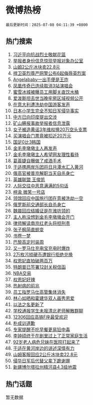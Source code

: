 # 微博热榜

`最后更新时间：2025-07-08 04:11:39 +0800`

## 热门搜索

1. [习近平向抗战烈士敬献花篮](https://m.weibo.cn/search?containerid=100103type%3D1%26t%3D10%26q%3D%23%E4%B9%A0%E8%BF%91%E5%B9%B3%E5%90%91%E6%8A%97%E6%88%98%E7%83%88%E5%A3%AB%E6%95%AC%E7%8C%AE%E8%8A%B1%E7%AF%AE%23&stream_entry_id=51&isnewpage=1&extparam=seat%3D1%26cate%3D10103%26pos%3D0%26q%3D%2523%25E4%25B9%25A0%25E8%25BF%2591%25E5%25B9%25B3%25E5%2590%2591%25E6%258A%2597%25E6%2588%2598%25E7%2583%2588%25E5%25A3%25AB%25E6%2595%25AC%25E7%258C%25AE%25E8%258A%25B1%25E7%25AF%25AE%2523%26filter_type%3Drealtimehot%26stream_entry_id%3D51%26c_type%3D51%26dgr%3D0%26display_time%3D1751919097%26pre_seqid%3D17519190976840356724164)
1. [举报者身份信息惊现举报对象办公室](https://m.weibo.cn/search?containerid=100103type%3D1%26t%3D10%26q%3D%23%E4%B8%BE%E6%8A%A5%E8%80%85%E8%BA%AB%E4%BB%BD%E4%BF%A1%E6%81%AF%E6%83%8A%E7%8E%B0%E4%B8%BE%E6%8A%A5%E5%AF%B9%E8%B1%A1%E5%8A%9E%E5%85%AC%E5%AE%A4%23&stream_entry_id=31&isnewpage=1&extparam=seat%3D1%26lcate%3D5001%26pos%3D0%26q%3D%2523%25E4%25B8%25BE%25E6%258A%25A5%25E8%2580%2585%25E8%25BA%25AB%25E4%25BB%25BD%25E4%25BF%25A1%25E6%2581%25AF%25E6%2583%258A%25E7%258E%25B0%25E4%25B8%25BE%25E6%258A%25A5%25E5%25AF%25B9%25E8%25B1%25A1%25E5%258A%259E%25E5%2585%25AC%25E5%25AE%25A4%2523%26c_type%3D31%26flag%3D2%26realpos%3D1%26cate%3D5001%26band_rank%3D1%26stream_entry_id%3D31%26filter_type%3Drealtimehot%26dgr%3D0%26display_time%3D1751919097%26pre_seqid%3D17519190976840356724164)
1. [山姆2公斤冰块卖22.8元](https://m.weibo.cn/search?containerid=100103type%3D1%26t%3D10%26q%3D%23%E5%B1%B1%E5%A7%862%E5%85%AC%E6%96%A4%E5%86%B0%E5%9D%97%E5%8D%9622.8%E5%85%83%23&stream_entry_id=31&isnewpage=1&extparam=seat%3D1%26lcate%3D5001%26pos%3D1%26q%3D%2523%25E5%25B1%25B1%25E5%25A7%25862%25E5%2585%25AC%25E6%2596%25A4%25E5%2586%25B0%25E5%259D%2597%25E5%258D%259622.8%25E5%2585%2583%2523%26c_type%3D31%26flag%3D2%26realpos%3D2%26cate%3D5001%26band_rank%3D2%26stream_entry_id%3D31%26filter_type%3Drealtimehot%26dgr%3D0%26display_time%3D1751919097%26pre_seqid%3D17519190976840356724164)
1. [捍卫英烈尊严网警公布6起侮辱英烈案](https://m.weibo.cn/search?containerid=100103type%3D1%26t%3D10%26q%3D%23%E6%8D%8D%E5%8D%AB%E8%8B%B1%E7%83%88%E5%B0%8A%E4%B8%A5%E7%BD%91%E8%AD%A6%E5%85%AC%E5%B8%836%E8%B5%B7%E4%BE%AE%E8%BE%B1%E8%8B%B1%E7%83%88%E6%A1%88%23&stream_entry_id=31&isnewpage=1&extparam=seat%3D1%26lcate%3D5001%26pos%3D2%26q%3D%2523%25E6%258D%258D%25E5%258D%25AB%25E8%258B%25B1%25E7%2583%2588%25E5%25B0%258A%25E4%25B8%25A5%25E7%25BD%2591%25E8%25AD%25A6%25E5%2585%25AC%25E5%25B8%25836%25E8%25B5%25B7%25E4%25BE%25AE%25E8%25BE%25B1%25E8%258B%25B1%25E7%2583%2588%25E6%25A1%2588%2523%26c_type%3D31%26flag%3D0%26realpos%3D3%26cate%3D5001%26band_rank%3D3%26stream_entry_id%3D31%26filter_type%3Drealtimehot%26dgr%3D0%26display_time%3D1751919097%26pre_seqid%3D17519190976840356724164)
1. [Angelababy一出手便是王炸](https://m.weibo.cn/search?containerid=100103type%3D1%26t%3D10%26q%3D%23Angelababy%E4%B8%80%E5%87%BA%E6%89%8B%E4%BE%BF%E6%98%AF%E7%8E%8B%E7%82%B8%23&stream_entry_id=31&isnewpage=1&extparam=seat%3D1%26lcate%3D5001%26pos%3D3%26q%3D%2523Angelababy%25E4%25B8%2580%25E5%2587%25BA%25E6%2589%258B%25E4%25BE%25BF%25E6%2598%25AF%25E7%258E%258B%25E7%2582%25B8%2523%26c_type%3D31%26flag%3D2%26realpos%3D4%26cate%3D5001%26band_rank%3D4%26stream_entry_id%3D31%26filter_type%3Drealtimehot%26dgr%3D0%26display_time%3D1751919097%26pre_seqid%3D17519190976840356724164)
1. [凤凰传奇已连续取消3站演唱会](https://m.weibo.cn/search?containerid=100103type%3D1%26t%3D10%26q%3D%23%E5%87%A4%E5%87%B0%E4%BC%A0%E5%A5%87%E5%B7%B2%E8%BF%9E%E7%BB%AD%E5%8F%96%E6%B6%883%E7%AB%99%E6%BC%94%E5%94%B1%E4%BC%9A%23&stream_entry_id=31&isnewpage=1&extparam=seat%3D1%26lcate%3D5001%26pos%3D4%26q%3D%2523%25E5%2587%25A4%25E5%2587%25B0%25E4%25BC%25A0%25E5%25A5%2587%25E5%25B7%25B2%25E8%25BF%259E%25E7%25BB%25AD%25E5%258F%2596%25E6%25B6%25883%25E7%25AB%2599%25E6%25BC%2594%25E5%2594%25B1%25E4%25BC%259A%2523%26c_type%3D31%26flag%3D2%26realpos%3D5%26cate%3D5001%26band_rank%3D5%26stream_entry_id%3D31%26filter_type%3Drealtimehot%26dgr%3D0%26display_time%3D1751919097%26pre_seqid%3D17519190976840356724164)
1. [蜜雪冰城被曝员工用脚关直饮水桶](https://m.weibo.cn/search?containerid=100103type%3D1%26t%3D10%26q%3D%23%E8%9C%9C%E9%9B%AA%E5%86%B0%E5%9F%8E%E8%A2%AB%E6%9B%9D%E5%91%98%E5%B7%A5%E7%94%A8%E8%84%9A%E5%85%B3%E7%9B%B4%E9%A5%AE%E6%B0%B4%E6%A1%B6%23&stream_entry_id=31&isnewpage=1&extparam=seat%3D1%26lcate%3D5001%26pos%3D5%26q%3D%2523%25E8%259C%259C%25E9%259B%25AA%25E5%2586%25B0%25E5%259F%258E%25E8%25A2%25AB%25E6%259B%259D%25E5%2591%2598%25E5%25B7%25A5%25E7%2594%25A8%25E8%2584%259A%25E5%2585%25B3%25E7%259B%25B4%25E9%25A5%25AE%25E6%25B0%25B4%25E6%25A1%25B6%2523%26c_type%3D31%26flag%3D2%26realpos%3D6%26cate%3D5001%26band_rank%3D6%26stream_entry_id%3D31%26filter_type%3Drealtimehot%26dgr%3D0%26display_time%3D1751919097%26pre_seqid%3D17519190976840356724164)
1. [爱泼斯坦去世当晚牢房区域视频公开](https://m.weibo.cn/search?containerid=100103type%3D1%26t%3D10%26q%3D%23%E7%88%B1%E6%B3%BC%E6%96%AF%E5%9D%A6%E5%8E%BB%E4%B8%96%E5%BD%93%E6%99%9A%E7%89%A2%E6%88%BF%E5%8C%BA%E5%9F%9F%E8%A7%86%E9%A2%91%E5%85%AC%E5%BC%80%23&stream_entry_id=31&isnewpage=1&extparam=seat%3D1%26lcate%3D5001%26pos%3D6%26q%3D%2523%25E7%2588%25B1%25E6%25B3%25BC%25E6%2596%25AF%25E5%259D%25A6%25E5%258E%25BB%25E4%25B8%2596%25E5%25BD%2593%25E6%2599%259A%25E7%2589%25A2%25E6%2588%25BF%25E5%258C%25BA%25E5%259F%259F%25E8%25A7%2586%25E9%25A2%2591%25E5%2585%25AC%25E5%25BC%2580%2523%26c_type%3D31%26flag%3D0%26realpos%3D7%26cate%3D5001%26band_rank%3D7%26stream_entry_id%3D31%26filter_type%3Drealtimehot%26dgr%3D0%26display_time%3D1751919097%26pre_seqid%3D17519190976840356724164)
1. [在意大利遭洗劫中国游客发声](https://m.weibo.cn/search?containerid=100103type%3D1%26t%3D10%26q%3D%23%E5%9C%A8%E6%84%8F%E5%A4%A7%E5%88%A9%E9%81%AD%E6%B4%97%E5%8A%AB%E4%B8%AD%E5%9B%BD%E6%B8%B8%E5%AE%A2%E5%8F%91%E5%A3%B0%23&stream_entry_id=31&isnewpage=1&extparam=seat%3D1%26lcate%3D5001%26pos%3D7%26q%3D%2523%25E5%259C%25A8%25E6%2584%258F%25E5%25A4%25A7%25E5%2588%25A9%25E9%2581%25AD%25E6%25B4%2597%25E5%258A%25AB%25E4%25B8%25AD%25E5%259B%25BD%25E6%25B8%25B8%25E5%25AE%25A2%25E5%258F%2591%25E5%25A3%25B0%2523%26c_type%3D31%26flag%3D0%26realpos%3D8%26cate%3D5001%26band_rank%3D8%26stream_entry_id%3D31%26filter_type%3Drealtimehot%26dgr%3D0%26display_time%3D1751919097%26pre_seqid%3D17519190976840356724164)
1. [日本小学生完全不知日军侵华事实](https://m.weibo.cn/search?containerid=100103type%3D1%26t%3D10%26q%3D%23%E6%97%A5%E6%9C%AC%E5%B0%8F%E5%AD%A6%E7%94%9F%E5%AE%8C%E5%85%A8%E4%B8%8D%E7%9F%A5%E6%97%A5%E5%86%9B%E4%BE%B5%E5%8D%8E%E4%BA%8B%E5%AE%9E%23&stream_entry_id=31&isnewpage=1&extparam=seat%3D1%26lcate%3D5001%26pos%3D8%26q%3D%2523%25E6%2597%25A5%25E6%259C%25AC%25E5%25B0%258F%25E5%25AD%25A6%25E7%2594%259F%25E5%25AE%258C%25E5%2585%25A8%25E4%25B8%258D%25E7%259F%25A5%25E6%2597%25A5%25E5%2586%259B%25E4%25BE%25B5%25E5%258D%258E%25E4%25BA%258B%25E5%25AE%259E%2523%26c_type%3D31%26flag%3D0%26realpos%3D9%26cate%3D5001%26band_rank%3D9%26stream_entry_id%3D31%26filter_type%3Drealtimehot%26dgr%3D0%26display_time%3D1751919097%26pre_seqid%3D17519190976840356724164)
1. [中方已向印度提出交涉](https://m.weibo.cn/search?containerid=100103type%3D1%26t%3D10%26q%3D%23%E4%B8%AD%E6%96%B9%E5%B7%B2%E5%90%91%E5%8D%B0%E5%BA%A6%E6%8F%90%E5%87%BA%E4%BA%A4%E6%B6%89%23&stream_entry_id=31&isnewpage=1&extparam=seat%3D1%26lcate%3D5001%26pos%3D9%26q%3D%2523%25E4%25B8%25AD%25E6%2596%25B9%25E5%25B7%25B2%25E5%2590%2591%25E5%258D%25B0%25E5%25BA%25A6%25E6%258F%2590%25E5%2587%25BA%25E4%25BA%25A4%25E6%25B6%2589%2523%26c_type%3D31%26flag%3D0%26realpos%3D10%26cate%3D5001%26band_rank%3D10%26stream_entry_id%3D31%26filter_type%3Drealtimehot%26dgr%3D0%26display_time%3D1751919097%26pre_seqid%3D17519190976840356724164)
1. [矿山瞒报事故举报者信息泄露](https://m.weibo.cn/search?containerid=100103type%3D1%26t%3D10%26q%3D%23%E7%9F%BF%E5%B1%B1%E7%9E%92%E6%8A%A5%E4%BA%8B%E6%95%85%E4%B8%BE%E6%8A%A5%E8%80%85%E4%BF%A1%E6%81%AF%E6%B3%84%E9%9C%B2%23&stream_entry_id=31&isnewpage=1&extparam=seat%3D1%26lcate%3D5001%26pos%3D10%26q%3D%2523%25E7%259F%25BF%25E5%25B1%25B1%25E7%259E%2592%25E6%258A%25A5%25E4%25BA%258B%25E6%2595%2585%25E4%25B8%25BE%25E6%258A%25A5%25E8%2580%2585%25E4%25BF%25A1%25E6%2581%25AF%25E6%25B3%2584%25E9%259C%25B2%2523%26c_type%3D31%26flag%3D1%26realpos%3D11%26cate%3D5001%26band_rank%3D11%26stream_entry_id%3D31%26filter_type%3Drealtimehot%26dgr%3D0%26display_time%3D1751919097%26pre_seqid%3D17519190976840356724164)
1. [女子被造黄谣3年维权换20万空头支票](https://m.weibo.cn/search?containerid=100103type%3D1%26t%3D10%26q%3D%23%E5%A5%B3%E5%AD%90%E8%A2%AB%E9%80%A0%E9%BB%84%E8%B0%A33%E5%B9%B4%E7%BB%B4%E6%9D%83%E6%8D%A220%E4%B8%87%E7%A9%BA%E5%A4%B4%E6%94%AF%E7%A5%A8%23&stream_entry_id=31&isnewpage=1&extparam=seat%3D1%26lcate%3D5001%26pos%3D11%26q%3D%2523%25E5%25A5%25B3%25E5%25AD%2590%25E8%25A2%25AB%25E9%2580%25A0%25E9%25BB%2584%25E8%25B0%25A33%25E5%25B9%25B4%25E7%25BB%25B4%25E6%259D%2583%25E6%258D%25A220%25E4%25B8%2587%25E7%25A9%25BA%25E5%25A4%25B4%25E6%2594%25AF%25E7%25A5%25A8%2523%26c_type%3D31%26flag%3D1%26realpos%3D12%26cate%3D5001%26band_rank%3D12%26stream_entry_id%3D31%26filter_type%3Drealtimehot%26dgr%3D0%26display_time%3D1751919097%26pre_seqid%3D17519190976840356724164)
1. [买演唱会门票竟被扣近20万元](https://m.weibo.cn/search?containerid=100103type%3D1%26t%3D10%26q%3D%23%E4%B9%B0%E6%BC%94%E5%94%B1%E4%BC%9A%E9%97%A8%E7%A5%A8%E7%AB%9F%E8%A2%AB%E6%89%A3%E8%BF%9120%E4%B8%87%E5%85%83%23&stream_entry_id=31&isnewpage=1&extparam=seat%3D1%26lcate%3D5001%26pos%3D12%26q%3D%2523%25E4%25B9%25B0%25E6%25BC%2594%25E5%2594%25B1%25E4%25BC%259A%25E9%2597%25A8%25E7%25A5%25A8%25E7%25AB%259F%25E8%25A2%25AB%25E6%2589%25A3%25E8%25BF%259120%25E4%25B8%2587%25E5%2585%2583%2523%26c_type%3D31%26flag%3D0%26realpos%3D13%26cate%3D5001%26band_rank%3D13%26stream_entry_id%3D31%26filter_type%3Drealtimehot%26dgr%3D0%26display_time%3D1751919097%26pre_seqid%3D17519190976840356724164)
1. [国足0比3韩国](https://m.weibo.cn/search?containerid=100103type%3D1%26t%3D10%26q%3D%23%E5%9B%BD%E8%B6%B30%E6%AF%943%E9%9F%A9%E5%9B%BD%23&stream_entry_id=31&isnewpage=1&extparam=seat%3D1%26lcate%3D5001%26pos%3D13%26q%3D%2523%25E5%259B%25BD%25E8%25B6%25B30%25E6%25AF%25943%25E9%259F%25A9%25E5%259B%25BD%2523%26c_type%3D31%26flag%3D0%26realpos%3D14%26cate%3D5001%26band_rank%3D14%26stream_entry_id%3D31%26filter_type%3Drealtimehot%26dgr%3D0%26display_time%3D1751919097%26pre_seqid%3D17519190976840356724164)
1. [金毛李墩墩主人再发声](https://m.weibo.cn/search?containerid=100103type%3D1%26t%3D10%26q%3D%23%E9%87%91%E6%AF%9B%E6%9D%8E%E5%A2%A9%E5%A2%A9%E4%B8%BB%E4%BA%BA%E5%86%8D%E5%8F%91%E5%A3%B0%23&stream_entry_id=31&isnewpage=1&extparam=seat%3D1%26lcate%3D5001%26pos%3D14%26q%3D%2523%25E9%2587%2591%25E6%25AF%259B%25E6%259D%258E%25E5%25A2%25A9%25E5%25A2%25A9%25E4%25B8%25BB%25E4%25BA%25BA%25E5%2586%258D%25E5%258F%2591%25E5%25A3%25B0%2523%26c_type%3D31%26flag%3D0%26realpos%3D15%26cate%3D5001%26band_rank%3D15%26stream_entry_id%3D31%26filter_type%3Drealtimehot%26dgr%3D0%26display_time%3D1751919097%26pre_seqid%3D17519190976840356724164)
1. [金毛李墩墩主人希望网友理性看待](https://m.weibo.cn/search?containerid=100103type%3D1%26t%3D10%26q%3D%23%E9%87%91%E6%AF%9B%E6%9D%8E%E5%A2%A9%E5%A2%A9%E4%B8%BB%E4%BA%BA%E5%B8%8C%E6%9C%9B%E7%BD%91%E5%8F%8B%E7%90%86%E6%80%A7%E7%9C%8B%E5%BE%85%23&stream_entry_id=31&isnewpage=1&extparam=seat%3D1%26lcate%3D5001%26pos%3D15%26q%3D%2523%25E9%2587%2591%25E6%25AF%259B%25E6%259D%258E%25E5%25A2%25A9%25E5%25A2%25A9%25E4%25B8%25BB%25E4%25BA%25BA%25E5%25B8%258C%25E6%259C%259B%25E7%25BD%2591%25E5%258F%258B%25E7%2590%2586%25E6%2580%25A7%25E7%259C%258B%25E5%25BE%2585%2523%26c_type%3D31%26flag%3D0%26realpos%3D16%26cate%3D5001%26band_rank%3D16%26stream_entry_id%3D31%26filter_type%3Drealtimehot%26dgr%3D0%26display_time%3D1751919097%26pre_seqid%3D17519190976840356724164)
1. [葛荟婕自曝做了戒酒手术](https://m.weibo.cn/search?containerid=100103type%3D1%26t%3D10%26q%3D%23%E8%91%9B%E8%8D%9F%E5%A9%95%E8%87%AA%E6%9B%9D%E5%81%9A%E4%BA%86%E6%88%92%E9%85%92%E6%89%8B%E6%9C%AF%23&stream_entry_id=31&isnewpage=1&extparam=seat%3D1%26lcate%3D5001%26pos%3D16%26q%3D%2523%25E8%2591%259B%25E8%258D%259F%25E5%25A9%2595%25E8%2587%25AA%25E6%259B%259D%25E5%2581%259A%25E4%25BA%2586%25E6%2588%2592%25E9%2585%2592%25E6%2589%258B%25E6%259C%25AF%2523%26c_type%3D31%26flag%3D0%26realpos%3D17%26cate%3D5001%26band_rank%3D17%26stream_entry_id%3D31%26filter_type%3Drealtimehot%26dgr%3D0%26display_time%3D1751919097%26pre_seqid%3D17519190976840356724164)
1. [于适携两岸乐团将日月潭水汇入黄河](https://m.weibo.cn/search?containerid=100103type%3D1%26t%3D10%26q%3D%23%E4%BA%8E%E9%80%82%E6%90%BA%E4%B8%A4%E5%B2%B8%E4%B9%90%E5%9B%A2%E5%B0%86%E6%97%A5%E6%9C%88%E6%BD%AD%E6%B0%B4%E6%B1%87%E5%85%A5%E9%BB%84%E6%B2%B3%23&stream_entry_id=31&isnewpage=1&extparam=seat%3D1%26lcate%3D5001%26pos%3D17%26q%3D%2523%25E4%25BA%258E%25E9%2580%2582%25E6%2590%25BA%25E4%25B8%25A4%25E5%25B2%25B8%25E4%25B9%2590%25E5%259B%25A2%25E5%25B0%2586%25E6%2597%25A5%25E6%259C%2588%25E6%25BD%25AD%25E6%25B0%25B4%25E6%25B1%2587%25E5%2585%25A5%25E9%25BB%2584%25E6%25B2%25B3%2523%26c_type%3D31%26flag%3D0%26realpos%3D18%26cate%3D5001%26band_rank%3D18%26stream_entry_id%3D31%26filter_type%3Drealtimehot%26dgr%3D0%26display_time%3D1751919097%26pre_seqid%3D17519190976840356724164)
1. [俄高官被普京解职当天自杀身亡](https://m.weibo.cn/search?containerid=100103type%3D1%26t%3D10%26q%3D%23%E4%BF%84%E9%AB%98%E5%AE%98%E8%A2%AB%E6%99%AE%E4%BA%AC%E8%A7%A3%E8%81%8C%E5%BD%93%E5%A4%A9%E8%87%AA%E6%9D%80%E8%BA%AB%E4%BA%A1%23&stream_entry_id=31&isnewpage=1&extparam=seat%3D1%26lcate%3D5001%26pos%3D18%26q%3D%2523%25E4%25BF%2584%25E9%25AB%2598%25E5%25AE%2598%25E8%25A2%25AB%25E6%2599%25AE%25E4%25BA%25AC%25E8%25A7%25A3%25E8%2581%258C%25E5%25BD%2593%25E5%25A4%25A9%25E8%2587%25AA%25E6%259D%2580%25E8%25BA%25AB%25E4%25BA%25A1%2523%26c_type%3D31%26flag%3D0%26realpos%3D19%26cate%3D5001%26band_rank%3D19%26stream_entry_id%3D31%26filter_type%3Drealtimehot%26dgr%3D0%26display_time%3D1751919097%26pre_seqid%3D17519190976840356724164)
1. [英雄联盟 王俊凯](https://m.weibo.cn/search?containerid=100103type%3D1%26t%3D10%26q%3D%E8%8B%B1%E9%9B%84%E8%81%94%E7%9B%9F+%E7%8E%8B%E4%BF%8A%E5%87%AF&stream_entry_id=31&isnewpage=1&extparam=seat%3D1%26lcate%3D5001%26pos%3D19%26q%3D%25E8%258B%25B1%25E9%259B%2584%25E8%2581%2594%25E7%259B%259F%2520%25E7%258E%258B%25E4%25BF%258A%25E5%2587%25AF%26c_type%3D31%26flag%3D0%26realpos%3D20%26cate%3D5001%26band_rank%3D20%26stream_entry_id%3D31%26filter_type%3Drealtimehot%26dgr%3D0%26display_time%3D1751919097%26pre_seqid%3D17519190976840356724164)
1. [人际交往中恶意满满的5句话](https://m.weibo.cn/search?containerid=100103type%3D1%26t%3D10%26q%3D%23%E4%BA%BA%E9%99%85%E4%BA%A4%E5%BE%80%E4%B8%AD%E6%81%B6%E6%84%8F%E6%BB%A1%E6%BB%A1%E7%9A%845%E5%8F%A5%E8%AF%9D%23&stream_entry_id=31&isnewpage=1&extparam=seat%3D1%26lcate%3D5001%26pos%3D20%26q%3D%2523%25E4%25BA%25BA%25E9%2599%2585%25E4%25BA%25A4%25E5%25BE%2580%25E4%25B8%25AD%25E6%2581%25B6%25E6%2584%258F%25E6%25BB%25A1%25E6%25BB%25A1%25E7%259A%25845%25E5%258F%25A5%25E8%25AF%259D%2523%26c_type%3D31%26flag%3D0%26realpos%3D21%26cate%3D5001%26band_rank%3D21%26stream_entry_id%3D31%26filter_type%3Drealtimehot%26dgr%3D0%26display_time%3D1751919097%26pre_seqid%3D17519190976840356724164)
1. [梓渝 微笑一号店](https://m.weibo.cn/search?containerid=100103type%3D1%26t%3D10%26q%3D%E6%A2%93%E6%B8%9D+%E5%BE%AE%E7%AC%91%E4%B8%80%E5%8F%B7%E5%BA%97&stream_entry_id=31&isnewpage=1&extparam=seat%3D1%26lcate%3D5001%26pos%3D21%26q%3D%25E6%25A2%2593%25E6%25B8%259D%2520%25E5%25BE%25AE%25E7%25AC%2591%25E4%25B8%2580%25E5%258F%25B7%25E5%25BA%2597%26c_type%3D31%26flag%3D0%26realpos%3D22%26cate%3D5001%26band_rank%3D22%26stream_entry_id%3D31%26filter_type%3Drealtimehot%26dgr%3D0%26display_time%3D1751919097%26pre_seqid%3D17519190976840356724164)
1. [领馆回应中国旅行团在意被洗劫一空](https://m.weibo.cn/search?containerid=100103type%3D1%26t%3D10%26q%3D%23%E9%A2%86%E9%A6%86%E5%9B%9E%E5%BA%94%E4%B8%AD%E5%9B%BD%E6%97%85%E8%A1%8C%E5%9B%A2%E5%9C%A8%E6%84%8F%E8%A2%AB%E6%B4%97%E5%8A%AB%E4%B8%80%E7%A9%BA%23&stream_entry_id=31&isnewpage=1&extparam=seat%3D1%26lcate%3D5001%26pos%3D22%26q%3D%2523%25E9%25A2%2586%25E9%25A6%2586%25E5%259B%259E%25E5%25BA%2594%25E4%25B8%25AD%25E5%259B%25BD%25E6%2597%2585%25E8%25A1%258C%25E5%259B%25A2%25E5%259C%25A8%25E6%2584%258F%25E8%25A2%25AB%25E6%25B4%2597%25E5%258A%25AB%25E4%25B8%2580%25E7%25A9%25BA%2523%26c_type%3D31%26flag%3D1%26realpos%3D23%26cate%3D5001%26band_rank%3D23%26stream_entry_id%3D31%26filter_type%3Drealtimehot%26dgr%3D0%26display_time%3D1751919097%26pre_seqid%3D17519190976840356724164)
1. [俄罗斯前交通部长自杀身亡](https://m.weibo.cn/search?containerid=100103type%3D1%26t%3D10%26q%3D%23%E4%BF%84%E7%BD%97%E6%96%AF%E5%89%8D%E4%BA%A4%E9%80%9A%E9%83%A8%E9%95%BF%E8%87%AA%E6%9D%80%E8%BA%AB%E4%BA%A1%23&stream_entry_id=31&isnewpage=1&extparam=seat%3D1%26lcate%3D5001%26pos%3D23%26q%3D%2523%25E4%25BF%2584%25E7%25BD%2597%25E6%2596%25AF%25E5%2589%258D%25E4%25BA%25A4%25E9%2580%259A%25E9%2583%25A8%25E9%2595%25BF%25E8%2587%25AA%25E6%259D%2580%25E8%25BA%25AB%25E4%25BA%25A1%2523%26c_type%3D31%26flag%3D0%26realpos%3D24%26cate%3D5001%26band_rank%3D24%26stream_entry_id%3D31%26filter_type%3Drealtimehot%26dgr%3D0%26display_time%3D1751919097%26pre_seqid%3D17519190976840356724164)
1. [魏晨回应结婚证是在潍坊领的](https://m.weibo.cn/search?containerid=100103type%3D1%26t%3D10%26q%3D%23%E9%AD%8F%E6%99%A8%E5%9B%9E%E5%BA%94%E7%BB%93%E5%A9%9A%E8%AF%81%E6%98%AF%E5%9C%A8%E6%BD%8D%E5%9D%8A%E9%A2%86%E7%9A%84%23&stream_entry_id=31&isnewpage=1&extparam=seat%3D1%26lcate%3D5001%26pos%3D24%26q%3D%2523%25E9%25AD%258F%25E6%2599%25A8%25E5%259B%259E%25E5%25BA%2594%25E7%25BB%2593%25E5%25A9%259A%25E8%25AF%2581%25E6%2598%25AF%25E5%259C%25A8%25E6%25BD%258D%25E5%259D%258A%25E9%25A2%2586%25E7%259A%2584%2523%26c_type%3D31%26flag%3D0%26realpos%3D25%26cate%3D5001%26band_rank%3D25%26stream_entry_id%3D31%26filter_type%3Drealtimehot%26dgr%3D0%26display_time%3D1751919097%26pre_seqid%3D17519190976840356724164)
1. [主人称没想到金毛李墩墩会开门](https://m.weibo.cn/search?containerid=100103type%3D1%26t%3D10%26q%3D%23%E4%B8%BB%E4%BA%BA%E7%A7%B0%E6%B2%A1%E6%83%B3%E5%88%B0%E9%87%91%E6%AF%9B%E6%9D%8E%E5%A2%A9%E5%A2%A9%E4%BC%9A%E5%BC%80%E9%97%A8%23&stream_entry_id=31&isnewpage=1&extparam=seat%3D1%26lcate%3D5001%26pos%3D25%26q%3D%2523%25E4%25B8%25BB%25E4%25BA%25BA%25E7%25A7%25B0%25E6%25B2%25A1%25E6%2583%25B3%25E5%2588%25B0%25E9%2587%2591%25E6%25AF%259B%25E6%259D%258E%25E5%25A2%25A9%25E5%25A2%25A9%25E4%25BC%259A%25E5%25BC%2580%25E9%2597%25A8%2523%26c_type%3D31%26flag%3D1%26realpos%3D26%26cate%3D5001%26band_rank%3D26%26stream_entry_id%3D31%26filter_type%3Drealtimehot%26dgr%3D0%26display_time%3D1751919097%26pre_seqid%3D17519190976840356724164)
1. [律师解读南京红老头将担刑责](https://m.weibo.cn/search?containerid=100103type%3D1%26t%3D10%26q%3D%23%E5%BE%8B%E5%B8%88%E8%A7%A3%E8%AF%BB%E5%8D%97%E4%BA%AC%E7%BA%A2%E8%80%81%E5%A4%B4%E5%B0%86%E6%8B%85%E5%88%91%E8%B4%A3%23&stream_entry_id=31&isnewpage=1&extparam=seat%3D1%26lcate%3D5001%26pos%3D26%26q%3D%2523%25E5%25BE%258B%25E5%25B8%2588%25E8%25A7%25A3%25E8%25AF%25BB%25E5%258D%2597%25E4%25BA%25AC%25E7%25BA%25A2%25E8%2580%2581%25E5%25A4%25B4%25E5%25B0%2586%25E6%258B%2585%25E5%2588%2591%25E8%25B4%25A3%2523%26c_type%3D31%26flag%3D0%26realpos%3D27%26cate%3D5001%26band_rank%3D27%26stream_entry_id%3D31%26filter_type%3Drealtimehot%26dgr%3D0%26display_time%3D1751919097%26pre_seqid%3D17519190976840356724164)
1. [张子枫简直蜕变](https://m.weibo.cn/search?containerid=100103type%3D1%26t%3D10%26q%3D%E5%BC%A0%E5%AD%90%E6%9E%AB%E7%AE%80%E7%9B%B4%E8%9C%95%E5%8F%98&stream_entry_id=31&isnewpage=1&extparam=seat%3D1%26lcate%3D5001%26pos%3D27%26q%3D%25E5%25BC%25A0%25E5%25AD%2590%25E6%259E%25AB%25E7%25AE%2580%25E7%259B%25B4%25E8%259C%2595%25E5%258F%2598%26c_type%3D31%26flag%3D0%26realpos%3D28%26cate%3D5001%26band_rank%3D28%26stream_entry_id%3D31%26filter_type%3Drealtimehot%26dgr%3D0%26display_time%3D1751919097%26pre_seqid%3D17519190976840356724164)
1. [书卷一梦](https://m.weibo.cn/search?containerid=100103type%3D1%26t%3D10%26q%3D%E4%B9%A6%E5%8D%B7%E4%B8%80%E6%A2%A6&stream_entry_id=31&isnewpage=1&extparam=seat%3D1%26lcate%3D5001%26pos%3D28%26q%3D%25E4%25B9%25A6%25E5%258D%25B7%25E4%25B8%2580%25E6%25A2%25A6%26c_type%3D31%26flag%3D0%26realpos%3D29%26cate%3D5001%26band_rank%3D29%26stream_entry_id%3D31%26filter_type%3Drealtimehot%26dgr%3D0%26display_time%3D1751919097%26pre_seqid%3D17519190976840356724164)
1. [巴黎高定时装周](https://m.weibo.cn/search?containerid=100103type%3D1%26t%3D10%26q%3D%E5%B7%B4%E9%BB%8E%E9%AB%98%E5%AE%9A%E6%97%B6%E8%A3%85%E5%91%A8&stream_entry_id=31&isnewpage=1&extparam=seat%3D1%26lcate%3D5001%26pos%3D29%26q%3D%25E5%25B7%25B4%25E9%25BB%258E%25E9%25AB%2598%25E5%25AE%259A%25E6%2597%25B6%25E8%25A3%2585%25E5%2591%25A8%26c_type%3D31%26flag%3D0%26realpos%3D30%26cate%3D5001%26band_rank%3D30%26stream_entry_id%3D31%26filter_type%3Drealtimehot%26dgr%3D0%26display_time%3D1751919097%26pre_seqid%3D17519190976840356724164)
1. [又一罗马仕充电宝充电时爆炸](https://m.weibo.cn/search?containerid=100103type%3D1%26t%3D10%26q%3D%23%E5%8F%88%E4%B8%80%E7%BD%97%E9%A9%AC%E4%BB%95%E5%85%85%E7%94%B5%E5%AE%9D%E5%85%85%E7%94%B5%E6%97%B6%E7%88%86%E7%82%B8%23&stream_entry_id=31&isnewpage=1&extparam=seat%3D1%26lcate%3D5001%26pos%3D30%26q%3D%2523%25E5%258F%2588%25E4%25B8%2580%25E7%25BD%2597%25E9%25A9%25AC%25E4%25BB%2595%25E5%2585%2585%25E7%2594%25B5%25E5%25AE%259D%25E5%2585%2585%25E7%2594%25B5%25E6%2597%25B6%25E7%2588%2586%25E7%2582%25B8%2523%26c_type%3D31%26flag%3D0%26realpos%3D31%26cate%3D5001%26band_rank%3D31%26stream_entry_id%3D31%26filter_type%3Drealtimehot%26dgr%3D0%26display_time%3D1751919097%26pre_seqid%3D17519190976840356724164)
1. [2万枚污损硬币遭银行拒绝兑换](https://m.weibo.cn/search?containerid=100103type%3D1%26t%3D10%26q%3D%232%E4%B8%87%E6%9E%9A%E6%B1%A1%E6%8D%9F%E7%A1%AC%E5%B8%81%E9%81%AD%E9%93%B6%E8%A1%8C%E6%8B%92%E7%BB%9D%E5%85%91%E6%8D%A2%23&stream_entry_id=31&isnewpage=1&extparam=seat%3D1%26lcate%3D5001%26pos%3D31%26q%3D%25232%25E4%25B8%2587%25E6%259E%259A%25E6%25B1%25A1%25E6%258D%259F%25E7%25A1%25AC%25E5%25B8%2581%25E9%2581%25AD%25E9%2593%25B6%25E8%25A1%258C%25E6%258B%2592%25E7%25BB%259D%25E5%2585%2591%25E6%258D%25A2%2523%26c_type%3D31%26flag%3D0%26realpos%3D32%26cate%3D5001%26band_rank%3D32%26stream_entry_id%3D31%26filter_type%3Drealtimehot%26dgr%3D0%26display_time%3D1751919097%26pre_seqid%3D17519190976840356724164)
1. [权恩妃直拍破两百万](https://m.weibo.cn/search?containerid=100103type%3D1%26t%3D10%26q%3D%23%E6%9D%83%E6%81%A9%E5%A6%83%E7%9B%B4%E6%8B%8D%E7%A0%B4%E4%B8%A4%E7%99%BE%E4%B8%87%23&stream_entry_id=31&isnewpage=1&extparam=seat%3D1%26lcate%3D5001%26pos%3D32%26q%3D%2523%25E6%259D%2583%25E6%2581%25A9%25E5%25A6%2583%25E7%259B%25B4%25E6%258B%258D%25E7%25A0%25B4%25E4%25B8%25A4%25E7%2599%25BE%25E4%25B8%2587%2523%26c_type%3D31%26flag%3D0%26realpos%3D33%26cate%3D5001%26band_rank%3D33%26stream_entry_id%3D31%26filter_type%3Drealtimehot%26dgr%3D0%26display_time%3D1751919097%26pre_seqid%3D17519190976840356724164)
1. [特朗普已签署12封关税信函](https://m.weibo.cn/search?containerid=100103type%3D1%26t%3D10%26q%3D%23%E7%89%B9%E6%9C%97%E6%99%AE%E5%B7%B2%E7%AD%BE%E7%BD%B212%E5%B0%81%E5%85%B3%E7%A8%8E%E4%BF%A1%E5%87%BD%23&stream_entry_id=31&isnewpage=1&extparam=seat%3D1%26lcate%3D5001%26pos%3D33%26q%3D%2523%25E7%2589%25B9%25E6%259C%2597%25E6%2599%25AE%25E5%25B7%25B2%25E7%25AD%25BE%25E7%25BD%25B212%25E5%25B0%2581%25E5%2585%25B3%25E7%25A8%258E%25E4%25BF%25A1%25E5%2587%25BD%2523%26c_type%3D31%26flag%3D1%26realpos%3D34%26cate%3D5001%26band_rank%3D34%26stream_entry_id%3D31%26filter_type%3Drealtimehot%26dgr%3D0%26display_time%3D1751919097%26pre_seqid%3D17519190976840356724164)
1. [NBA交易](https://m.weibo.cn/search?containerid=100103type%3D1%26t%3D10%26q%3D%23NBA%E4%BA%A4%E6%98%93%23&stream_entry_id=31&isnewpage=1&extparam=seat%3D1%26lcate%3D5001%26pos%3D34%26q%3D%2523NBA%25E4%25BA%25A4%25E6%2598%2593%2523%26c_type%3D31%26flag%3D0%26realpos%3D35%26cate%3D5001%26band_rank%3D35%26stream_entry_id%3D31%26filter_type%3Drealtimehot%26dgr%3D0%26display_time%3D1751919097%26pre_seqid%3D17519190976840356724164)
1. [权恩妃好辣](https://m.weibo.cn/search?containerid=100103type%3D1%26t%3D10%26q%3D%E6%9D%83%E6%81%A9%E5%A6%83%E5%A5%BD%E8%BE%A3&stream_entry_id=31&isnewpage=1&extparam=seat%3D1%26lcate%3D5001%26pos%3D35%26q%3D%25E6%259D%2583%25E6%2581%25A9%25E5%25A6%2583%25E5%25A5%25BD%25E8%25BE%25A3%26c_type%3D31%26flag%3D0%26realpos%3D36%26cate%3D5001%26band_rank%3D36%26stream_entry_id%3D31%26filter_type%3Drealtimehot%26dgr%3D0%26display_time%3D1751919097%26pre_seqid%3D17519190976840356724164)
1. [热射病的前兆](https://m.weibo.cn/search?containerid=100103type%3D1%26t%3D10%26q%3D%23%E7%83%AD%E5%B0%84%E7%97%85%E7%9A%84%E5%89%8D%E5%85%86%23&stream_entry_id=31&isnewpage=1&extparam=seat%3D1%26lcate%3D5001%26pos%3D36%26q%3D%2523%25E7%2583%25AD%25E5%25B0%2584%25E7%2597%2585%25E7%259A%2584%25E5%2589%258D%25E5%2585%2586%2523%26c_type%3D31%26flag%3D0%26realpos%3D37%26cate%3D5001%26band_rank%3D37%26stream_entry_id%3D31%26filter_type%3Drealtimehot%26dgr%3D0%26display_time%3D1751919097%26pre_seqid%3D17519190976840356724164)
1. [员工指罗马仕高管集体消失](https://m.weibo.cn/search?containerid=100103type%3D1%26t%3D10%26q%3D%23%E5%91%98%E5%B7%A5%E6%8C%87%E7%BD%97%E9%A9%AC%E4%BB%95%E9%AB%98%E7%AE%A1%E9%9B%86%E4%BD%93%E6%B6%88%E5%A4%B1%23&stream_entry_id=31&isnewpage=1&extparam=seat%3D1%26lcate%3D5001%26pos%3D37%26q%3D%2523%25E5%2591%2598%25E5%25B7%25A5%25E6%258C%2587%25E7%25BD%2597%25E9%25A9%25AC%25E4%25BB%2595%25E9%25AB%2598%25E7%25AE%25A1%25E9%259B%2586%25E4%25BD%2593%25E6%25B6%2588%25E5%25A4%25B1%2523%26c_type%3D31%26flag%3D0%26realpos%3D38%26cate%3D5001%26band_rank%3D38%26stream_entry_id%3D31%26filter_type%3Drealtimehot%26dgr%3D0%26display_time%3D1751919097%26pre_seqid%3D17519190976840356724164)
1. [林心如晒和霍建华双人画秀恩爱](https://m.weibo.cn/search?containerid=100103type%3D1%26t%3D10%26q%3D%23%E6%9E%97%E5%BF%83%E5%A6%82%E6%99%92%E5%92%8C%E9%9C%8D%E5%BB%BA%E5%8D%8E%E5%8F%8C%E4%BA%BA%E7%94%BB%E7%A7%80%E6%81%A9%E7%88%B1%23&stream_entry_id=31&isnewpage=1&extparam=seat%3D1%26lcate%3D5001%26pos%3D38%26q%3D%2523%25E6%259E%2597%25E5%25BF%2583%25E5%25A6%2582%25E6%2599%2592%25E5%2592%258C%25E9%259C%258D%25E5%25BB%25BA%25E5%258D%258E%25E5%258F%258C%25E4%25BA%25BA%25E7%2594%25BB%25E7%25A7%2580%25E6%2581%25A9%25E7%2588%25B1%2523%26c_type%3D31%26flag%3D0%26realpos%3D39%26cate%3D5001%26band_rank%3D39%26stream_entry_id%3D31%26filter_type%3Drealtimehot%26dgr%3D0%26display_time%3D1751919097%26pre_seqid%3D17519190976840356724164)
1. [以法之名更新了](https://m.weibo.cn/search?containerid=100103type%3D1%26t%3D10%26q%3D%E4%BB%A5%E6%B3%95%E4%B9%8B%E5%90%8D%E6%9B%B4%E6%96%B0%E4%BA%86&stream_entry_id=31&isnewpage=1&extparam=seat%3D1%26lcate%3D5001%26pos%3D39%26q%3D%25E4%25BB%25A5%25E6%25B3%2595%25E4%25B9%258B%25E5%2590%258D%25E6%259B%25B4%25E6%2596%25B0%25E4%25BA%2586%26c_type%3D31%26flag%3D0%26realpos%3D40%26cate%3D5001%26band_rank%3D40%26stream_entry_id%3D31%26filter_type%3Drealtimehot%26dgr%3D0%26display_time%3D1751919097%26pre_seqid%3D17519190976840356724164)
1. [学校通报学生未报清北老师解散群聊](https://m.weibo.cn/search?containerid=100103type%3D1%26t%3D10%26q%3D%23%E5%AD%A6%E6%A0%A1%E9%80%9A%E6%8A%A5%E5%AD%A6%E7%94%9F%E6%9C%AA%E6%8A%A5%E6%B8%85%E5%8C%97%E8%80%81%E5%B8%88%E8%A7%A3%E6%95%A3%E7%BE%A4%E8%81%8A%23&stream_entry_id=31&isnewpage=1&extparam=seat%3D1%26lcate%3D5001%26pos%3D40%26q%3D%2523%25E5%25AD%25A6%25E6%25A0%25A1%25E9%2580%259A%25E6%258A%25A5%25E5%25AD%25A6%25E7%2594%259F%25E6%259C%25AA%25E6%258A%25A5%25E6%25B8%2585%25E5%258C%2597%25E8%2580%2581%25E5%25B8%2588%25E8%25A7%25A3%25E6%2595%25A3%25E7%25BE%25A4%25E8%2581%258A%2523%26c_type%3D31%26flag%3D1%26realpos%3D41%26cate%3D5001%26band_rank%3D41%26stream_entry_id%3D31%26filter_type%3Drealtimehot%26dgr%3D0%26display_time%3D1751919097%26pre_seqid%3D17519190976840356724164)
1. [12306回应高铁F座最受欢迎](https://m.weibo.cn/search?containerid=100103type%3D1%26t%3D10%26q%3D%2312306%E5%9B%9E%E5%BA%94%E9%AB%98%E9%93%81F%E5%BA%A7%E6%9C%80%E5%8F%97%E6%AC%A2%E8%BF%8E%23&stream_entry_id=31&isnewpage=1&extparam=seat%3D1%26lcate%3D5001%26pos%3D41%26q%3D%252312306%25E5%259B%259E%25E5%25BA%2594%25E9%25AB%2598%25E9%2593%2581F%25E5%25BA%25A7%25E6%259C%2580%25E5%258F%2597%25E6%25AC%25A2%25E8%25BF%258E%2523%26c_type%3D31%26flag%3D0%26realpos%3D42%26cate%3D5001%26band_rank%3D42%26stream_entry_id%3D31%26filter_type%3Drealtimehot%26dgr%3D0%26display_time%3D1751919097%26pre_seqid%3D17519190976840356724164)
1. [朴成训道歉](https://m.weibo.cn/search?containerid=100103type%3D1%26t%3D10%26q%3D%E6%9C%B4%E6%88%90%E8%AE%AD%E9%81%93%E6%AD%89&stream_entry_id=31&isnewpage=1&extparam=seat%3D1%26lcate%3D5001%26pos%3D42%26q%3D%25E6%259C%25B4%25E6%2588%2590%25E8%25AE%25AD%25E9%2581%2593%25E6%25AD%2589%26c_type%3D31%26flag%3D0%26realpos%3D43%26cate%3D5001%26band_rank%3D43%26stream_entry_id%3D31%26filter_type%3Drealtimehot%26dgr%3D0%26display_time%3D1751919097%26pre_seqid%3D17519190976840356724164)
1. [专家提醒不吃早餐更易铅中毒](https://m.weibo.cn/search?containerid=100103type%3D1%26t%3D10%26q%3D%23%E4%B8%93%E5%AE%B6%E6%8F%90%E9%86%92%E4%B8%8D%E5%90%83%E6%97%A9%E9%A4%90%E6%9B%B4%E6%98%93%E9%93%85%E4%B8%AD%E6%AF%92%23&stream_entry_id=31&isnewpage=1&extparam=seat%3D1%26lcate%3D5001%26pos%3D43%26q%3D%2523%25E4%25B8%2593%25E5%25AE%25B6%25E6%258F%2590%25E9%2586%2592%25E4%25B8%258D%25E5%2590%2583%25E6%2597%25A9%25E9%25A4%2590%25E6%259B%25B4%25E6%2598%2593%25E9%2593%2585%25E4%25B8%25AD%25E6%25AF%2592%2523%26c_type%3D31%26flag%3D0%26realpos%3D44%26cate%3D5001%26band_rank%3D44%26stream_entry_id%3D31%26filter_type%3Drealtimehot%26dgr%3D0%26display_time%3D1751919097%26pre_seqid%3D17519190976840356724164)
1. [李钟硕终于在剧里过上了正常家庭生活](https://m.weibo.cn/search?containerid=100103type%3D1%26t%3D10%26q%3D%E6%9D%8E%E9%92%9F%E7%A1%95%E7%BB%88%E4%BA%8E%E5%9C%A8%E5%89%A7%E9%87%8C%E8%BF%87%E4%B8%8A%E4%BA%86%E6%AD%A3%E5%B8%B8%E5%AE%B6%E5%BA%AD%E7%94%9F%E6%B4%BB&stream_entry_id=31&isnewpage=1&extparam=seat%3D1%26lcate%3D5001%26pos%3D44%26q%3D%25E6%259D%258E%25E9%2592%259F%25E7%25A1%2595%25E7%25BB%2588%25E4%25BA%258E%25E5%259C%25A8%25E5%2589%25A7%25E9%2587%258C%25E8%25BF%2587%25E4%25B8%258A%25E4%25BA%2586%25E6%25AD%25A3%25E5%25B8%25B8%25E5%25AE%25B6%25E5%25BA%25AD%25E7%2594%259F%25E6%25B4%25BB%26c_type%3D31%26flag%3D0%26realpos%3D45%26cate%3D5001%26band_rank%3D45%26stream_entry_id%3D31%26filter_type%3Drealtimehot%26dgr%3D0%26display_time%3D1751919097%26pre_seqid%3D17519190976840356724164)
1. [92岁老人病危兄妹在医院打起来了](https://m.weibo.cn/search?containerid=100103type%3D1%26t%3D10%26q%3D%2392%E5%B2%81%E8%80%81%E4%BA%BA%E7%97%85%E5%8D%B1%E5%85%84%E5%A6%B9%E5%9C%A8%E5%8C%BB%E9%99%A2%E6%89%93%E8%B5%B7%E6%9D%A5%E4%BA%86%23&stream_entry_id=31&isnewpage=1&extparam=seat%3D1%26lcate%3D5001%26pos%3D45%26q%3D%252392%25E5%25B2%2581%25E8%2580%2581%25E4%25BA%25BA%25E7%2597%2585%25E5%258D%25B1%25E5%2585%2584%25E5%25A6%25B9%25E5%259C%25A8%25E5%258C%25BB%25E9%2599%25A2%25E6%2589%2593%25E8%25B5%25B7%25E6%259D%25A5%25E4%25BA%2586%2523%26c_type%3D31%26flag%3D0%26realpos%3D46%26cate%3D5001%26band_rank%3D46%26stream_entry_id%3D31%26filter_type%3Drealtimehot%26dgr%3D0%26display_time%3D1751919097%26pre_seqid%3D17519190976840356724164)
1. [于适在黄河岸边的讲述深情有力](https://m.weibo.cn/search?containerid=100103type%3D1%26t%3D10%26q%3D%23%E4%BA%8E%E9%80%82%E5%9C%A8%E9%BB%84%E6%B2%B3%E5%B2%B8%E8%BE%B9%E7%9A%84%E8%AE%B2%E8%BF%B0%E6%B7%B1%E6%83%85%E6%9C%89%E5%8A%9B%23&stream_entry_id=31&isnewpage=1&extparam=seat%3D1%26lcate%3D5001%26pos%3D46%26q%3D%2523%25E4%25BA%258E%25E9%2580%2582%25E5%259C%25A8%25E9%25BB%2584%25E6%25B2%25B3%25E5%25B2%25B8%25E8%25BE%25B9%25E7%259A%2584%25E8%25AE%25B2%25E8%25BF%25B0%25E6%25B7%25B1%25E6%2583%2585%25E6%259C%2589%25E5%258A%259B%2523%26c_type%3D31%26flag%3D0%26realpos%3D47%26cate%3D5001%26band_rank%3D47%26stream_entry_id%3D31%26filter_type%3Drealtimehot%26dgr%3D0%26display_time%3D1751919097%26pre_seqid%3D17519190976840356724164)
1. [山姆客服回应2公斤冰块卖22.8元](https://m.weibo.cn/search?containerid=100103type%3D1%26t%3D10%26q%3D%23%E5%B1%B1%E5%A7%86%E5%AE%A2%E6%9C%8D%E5%9B%9E%E5%BA%942%E5%85%AC%E6%96%A4%E5%86%B0%E5%9D%97%E5%8D%9622.8%E5%85%83%23&stream_entry_id=31&isnewpage=1&extparam=seat%3D1%26lcate%3D5001%26pos%3D47%26q%3D%2523%25E5%25B1%25B1%25E5%25A7%2586%25E5%25AE%25A2%25E6%259C%258D%25E5%259B%259E%25E5%25BA%25942%25E5%2585%25AC%25E6%2596%25A4%25E5%2586%25B0%25E5%259D%2597%25E5%258D%259622.8%25E5%2585%2583%2523%26c_type%3D31%26flag%3D0%26realpos%3D48%26cate%3D5001%26band_rank%3D48%26stream_entry_id%3D31%26filter_type%3Drealtimehot%26dgr%3D0%26display_time%3D1751919097%26pre_seqid%3D17519190976840356724164)
1. [侵华日军后代替父辈下跪谢罪](https://m.weibo.cn/search?containerid=100103type%3D1%26t%3D10%26q%3D%23%E4%BE%B5%E5%8D%8E%E6%97%A5%E5%86%9B%E5%90%8E%E4%BB%A3%E6%9B%BF%E7%88%B6%E8%BE%88%E4%B8%8B%E8%B7%AA%E8%B0%A2%E7%BD%AA%23&stream_entry_id=31&isnewpage=1&extparam=seat%3D1%26lcate%3D5001%26pos%3D48%26q%3D%2523%25E4%25BE%25B5%25E5%258D%258E%25E6%2597%25A5%25E5%2586%259B%25E5%2590%258E%25E4%25BB%25A3%25E6%259B%25BF%25E7%2588%25B6%25E8%25BE%2588%25E4%25B8%258B%25E8%25B7%25AA%25E8%25B0%25A2%25E7%25BD%25AA%2523%26c_type%3D31%26flag%3D0%26realpos%3D49%26cate%3D5001%26band_rank%3D49%26stream_entry_id%3D31%26filter_type%3Drealtimehot%26dgr%3D0%26display_time%3D1751919097%26pre_seqid%3D17519190976840356724164)
1. [新疆博尔塔拉州精河县4.3级地震](https://m.weibo.cn/search?containerid=100103type%3D1%26t%3D10%26q%3D%23%E6%96%B0%E7%96%86%E5%8D%9A%E5%B0%94%E5%A1%94%E6%8B%89%E5%B7%9E%E7%B2%BE%E6%B2%B3%E5%8E%BF4.3%E7%BA%A7%E5%9C%B0%E9%9C%87%23&stream_entry_id=31&isnewpage=1&extparam=seat%3D1%26lcate%3D5001%26pos%3D49%26q%3D%2523%25E6%2596%25B0%25E7%2596%2586%25E5%258D%259A%25E5%25B0%2594%25E5%25A1%2594%25E6%258B%2589%25E5%25B7%259E%25E7%25B2%25BE%25E6%25B2%25B3%25E5%258E%25BF4.3%25E7%25BA%25A7%25E5%259C%25B0%25E9%259C%2587%2523%26c_type%3D31%26flag%3D1%26realpos%3D50%26cate%3D5001%26band_rank%3D50%26stream_entry_id%3D31%26filter_type%3Drealtimehot%26dgr%3D0%26display_time%3D1751919097%26pre_seqid%3D17519190976840356724164)

## 热门话题

暂无数据
